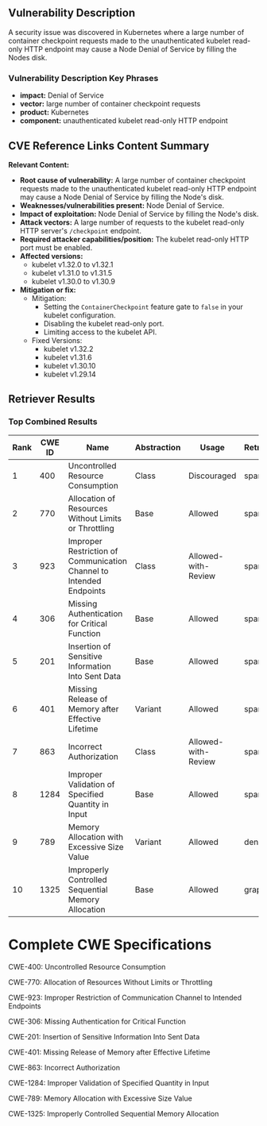 ## Vulnerability Description
A security issue was discovered in Kubernetes where a large number of container checkpoint requests made to the unauthenticated kubelet read-only HTTP endpoint may cause a Node Denial of Service by filling the Nodes disk.

### Vulnerability Description Key Phrases
- **impact:** Denial of Service
- **vector:** large number of container checkpoint requests
- **product:** Kubernetes
- **component:** unauthenticated kubelet read-only HTTP endpoint

## CVE Reference Links Content Summary
**Relevant Content:**

*   **Root cause of vulnerability:** A large number of container checkpoint requests made to the unauthenticated kubelet read-only HTTP endpoint may cause a Node Denial of Service by filling the Node's disk.
*   **Weaknesses/vulnerabilities present:** Node Denial of Service.
*   **Impact of exploitation:** Node Denial of Service by filling the Node's disk.
*   **Attack vectors:** A large number of requests to the kubelet read-only HTTP server's `/checkpoint` endpoint.
*   **Required attacker capabilities/position:** The kubelet read-only HTTP port must be enabled.
*   **Affected versions:**
    *   kubelet v1.32.0 to v1.32.1
    *   kubelet v1.31.0 to v1.31.5
    *   kubelet v1.30.0 to v1.30.9
*   **Mitigation or fix:**
    *   Mitigation:
        *   Setting the `ContainerCheckpoint` feature gate to `false` in your kubelet configuration.
        *   Disabling the kubelet read-only port.
        *   Limiting access to the kubelet API.
    *   Fixed Versions:
        *   kubelet v1.32.2
        *   kubelet v1.31.6
        *   kubelet v1.30.10
        *   kubelet v1.29.14

## Retriever Results

### Top Combined Results

| Rank | CWE ID | Name | Abstraction | Usage  | Retrievers | Individual Scores |
|------|--------|------|-------------|-------|------------|-------------------|
| 1 | 400 | Uncontrolled Resource Consumption | Class | Discouraged | sparse | 0.073 |
| 2 | 770 | Allocation of Resources Without Limits or Throttling | Base | Allowed | sparse | 0.072 |
| 3 | 923 | Improper Restriction of Communication Channel to Intended Endpoints | Class | Allowed-with-Review | sparse | 0.066 |
| 4 | 306 | Missing Authentication for Critical Function | Base | Allowed | sparse | 0.066 |
| 5 | 201 | Insertion of Sensitive Information Into Sent Data | Base | Allowed | sparse | 0.065 |
| 6 | 401 | Missing Release of Memory after Effective Lifetime | Variant | Allowed | sparse | 0.063 |
| 7 | 863 | Incorrect Authorization | Class | Allowed-with-Review | sparse | 0.063 |
| 8 | 1284 | Improper Validation of Specified Quantity in Input | Base | Allowed | sparse | 0.063 |
| 9 | 789 | Memory Allocation with Excessive Size Value | Variant | Allowed | dense | 0.479 |
| 10 | 1325 | Improperly Controlled Sequential Memory Allocation | Base | Allowed | graph | 0.003 |



# Complete CWE Specifications

CWE-400: Uncontrolled Resource Consumption

CWE-770: Allocation of Resources Without Limits or Throttling

CWE-923: Improper Restriction of Communication Channel to Intended Endpoints

CWE-306: Missing Authentication for Critical Function

CWE-201: Insertion of Sensitive Information Into Sent Data

CWE-401: Missing Release of Memory after Effective Lifetime

CWE-863: Incorrect Authorization

CWE-1284: Improper Validation of Specified Quantity in Input

CWE-789: Memory Allocation with Excessive Size Value

CWE-1325: Improperly Controlled Sequential Memory Allocation